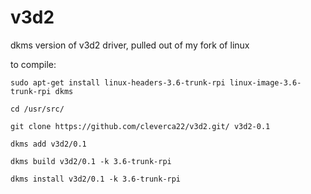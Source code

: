v3d2
====
dkms version of v3d2 driver, pulled out of my fork of linux

to compile:

`sudo apt-get install linux-headers-3.6-trunk-rpi linux-image-3.6-trunk-rpi dkms`

`cd /usr/src/`

`git clone https://github.com/cleverca22/v3d2.git/ v3d2-0.1`

`dkms add v3d2/0.1`

`dkms build v3d2/0.1 -k 3.6-trunk-rpi`

`dkms install v3d2/0.1 -k 3.6-trunk-rpi`

